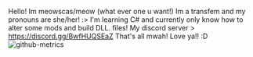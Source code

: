 Hello! Im meowscas/meow (what ever one u want!)
Im a transfem and my pronouns are she/her! :>
I'm learning C# and currently only know how to alter some mods and build DLL. files!
My discord server > https://discord.gg/BwfHUQSEaZ
That's all mwah! Love ya!! :D
![github-metrics](https://github.com/meowscas)

